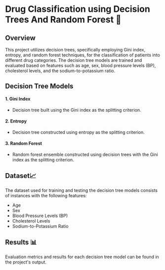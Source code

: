 # Drug Classification using Decision Trees And Random Forest 💊

## Overview
This project utilizes decision trees, specifically employing Gini index, entropy, and random forest techniques, for the classification of patients into different drug categories. The decision tree models are trained and evaluated based on features such as age, sex, blood pressure levels (BP), cholesterol levels, and the sodium-to-potassium ratio.

## Decision Tree Models
#### 1. Gini Index
- Decision tree built using the Gini index as the splitting criterion.

#### 2. Entropy
- Decision tree constructed using entropy as the splitting criterion.

#### 3. Random Forest
- Random forest ensemble constructed using decision trees with the Gini index as the splitting criterion.


## Dataset📈
The dataset used for training and testing the decision tree models consists of instances with the following features:
- Age
- Sex
- Blood Pressure Levels (BP)
- Cholesterol Levels
- Sodium-to-Potassium Ratio

## Results 📊
Evaluation metrics and results for each decision tree model can be found in the project's output.


